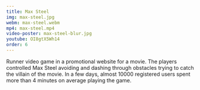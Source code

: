 ```yaml
---
title: Max Steel
img: max-steel.jpg
webm: max-steel.webm
mp4: max-steel.mp4
video-poster: max-steel-blur.jpg
youtube: OI8gtX5Wh14
order: 6
---
```

Runner video game in a promotional website for a movie. The players controlled Max Steel avoiding and dashing through obstacles trying to catch the villain of the movie. In a few days, almost 10000 registered users spent more than 4 minutes on average playing the game.
